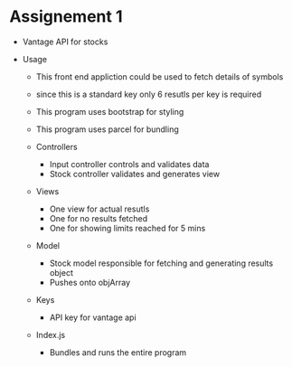 # Assignement 1
- Vantage API for stocks

- Usage
    - This front end appliction could be used to fetch details of symbols 
    - since this is a standard key only 6 resutls per 
    key is required
    - This program uses bootstrap for styling
    - This program uses parcel for bundling
    - Controllers 
        - Input controller controls and validates data
        - Stock controller validates and generates view

    - Views
        - One view for actual resutls
        - One for no results fetched
        - One for showing limits reached for 5 mins
    - Model
        - Stock model responsible for fetching and generating results object
        - Pushes onto objArray
    - Keys
        - API key for vantage api
    - Index.js
        - Bundles and runs the entire program
